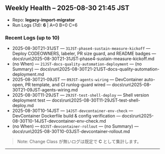 ## Weekly Health – 2025-08-30 21:45 JST
- Repo: **legacy-import-migrator**
- Run Logs (7d): **6**  | A=0  B=0  C=6

### Recent Logs (up to 10)
- 2025-08-30T21-31JST — `31JST-phase4-sustain-measure-kickoff` — Deploy CODEOWNERS, labeler, PR size guard, and README badges — docs\run\2025-08-30T21-31JST-phase4-sustain-measure-kickoff.md
- (no When) — `21JST-docs-quality-automation-deployment` — (no Summary) — docs\run\2025-08-30T21-21JST-docs-quality-automation-deployment.md
- 2025-08-30T21-09JST — `09JST-agents-wiring` — DevContainer auto-open, PR template, and CI runlog-guard wired — docs\run\2025-08-30T21-09JST-agents-wiring.md
- 2025-08-30T11-29JST — `29JST-test-shell-deploy` — Shell version deployment test — docs\run\2025-08-30T11-29JST-test-shell-deploy.md
- 2025-08-30T10-14JST — `14JST-devcontainer-env-check` — DevContainer Dockerfile build & config verification — docs\run\2025-08-30T10-14JST-devcontainer-env-check.md
- (no When) — `03JST-devcontainer-rollout` — (no Summary) — docs\run\2025-08-30T10-03JST-devcontainer-rollout.md

> Note: Change Class が無いログは既定で **C** として集計します。

---
